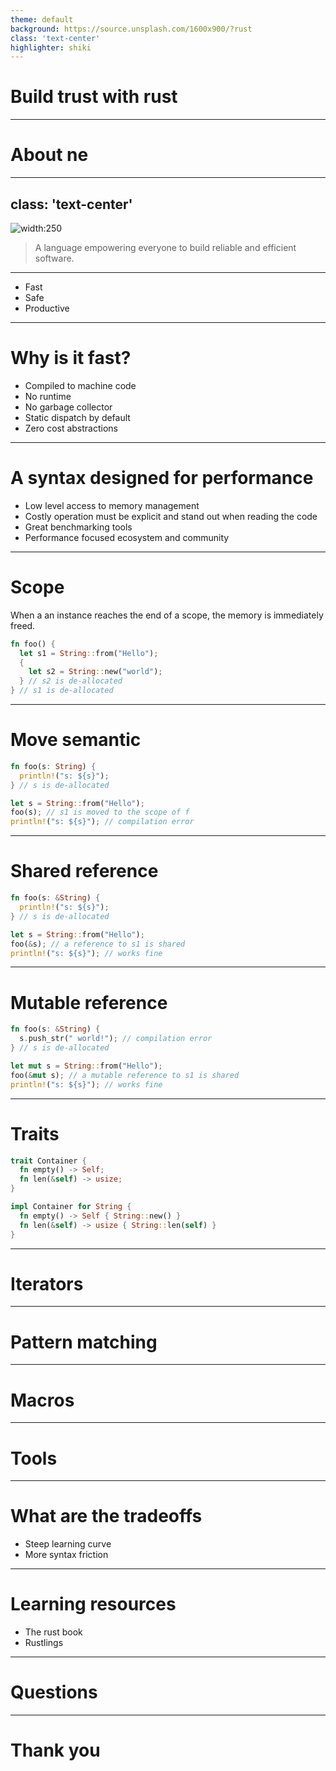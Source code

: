 ```yaml
---
theme: default
background: https://source.unsplash.com/1600x900/?rust
class: 'text-center'
highlighter: shiki
---
```


<style>
@import 'https://maxcdn.bootstrapcdn.com/font-awesome/4.7.0/css/font-awesome.min.css';
</style>

# Build trust with rust

---

# About ne

---
class: 'text-center'
---

![width:250](/rust-logo.svg)

> A language empowering everyone
to build reliable and efficient software.

---

* Fast
* Safe
* Productive

---

# Why is it fast?

* Compiled to machine code
* No runtime
* No garbage collector
* Static dispatch by default
* Zero cost abstractions

---

# A syntax designed for performance
  * Low level access to memory management
  * Costly operation must be explicit and stand out when reading the code
  * Great benchmarking tools
  * Performance focused ecosystem and community

---

# Scope

When a an instance reaches the end of a scope, the memory is immediately freed.

```rust
fn foo() {
  let s1 = String::from("Hello");
  {
    let s2 = String::new("world");
  } // s2 is de-allocated
} // s1 is de-allocated
```

---

# Move semantic

```rust
fn foo(s: String) {
  println!("s: ${s}");
} // s is de-allocated
```

```rust
let s = String::from("Hello");
foo(s); // s1 is moved to the scope of f
println!("s: ${s}"); // compilation error
```

---

# Shared reference

```rust
fn foo(s: &String) {
  println!("s: ${s}");
} // s is de-allocated
```

```rust
let s = String::from("Hello");
foo(&s); // a reference to s1 is shared
println!("s: ${s}"); // works fine
```

---

# Mutable reference

```rust
fn foo(s: &String) {
  s.push_str(" world!"); // compilation error
} // s is de-allocated
```

```rust
let mut s = String::from("Hello");
foo(&mut s); // a mutable reference to s1 is shared
println!("s: ${s}"); // works fine
```

---

# Traits

```rust
trait Container {
  fn empty() -> Self;
  fn len(&self) -> usize;
}
```

```rust
impl Container for String {
  fn empty() -> Self { String::new() }
  fn len(&self) -> usize { String::len(self) }
}
```

---

# Iterators

---

# Pattern matching

---

# Macros

---

# Tools

---

# What are the tradeoffs

* Steep learning curve
* More syntax friction

---

# Learning resources

* The rust book
* Rustlings

---

# Questions

<!-- TODO anticipate the most likely questions -->

---

# Thank you

<!-- TODO add link to slides -->